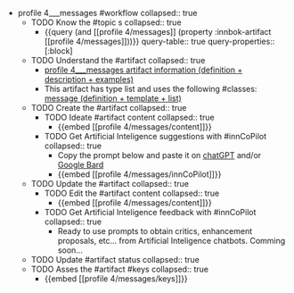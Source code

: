 
- profile 4___messages #workflow
   collapsed:: true
  - TODO Know the #topic s
    collapsed:: true
    - {{query (and [[profile 4/messages]] (property :innbok-artifact [[profile 4/messages]]))}}
      query-table:: true
      query-properties:: [:block]
  - TODO Understand the #artifact
    collapsed:: true
    - [profile 4___messages artifact information (definition + description + examples)](https://go.innbok.com/#/page/innBoK%2Fprofile-%28id%29%2Fmessages%2Finfo)
    - This artifact has type list and uses the following #classes: [message (definition + template + list)](https://go.innbok.com/#/page/innBoK%2Fclass%2Fmessage)
  - TODO Create the #artifact
     collapsed:: true
    - TODO Ideate #artifact content
      collapsed:: true
      - {{embed [[profile 4/messages/content]]}}
    - TODO Get Artificial Inteligence suggestions with #innCoPilot
      collapsed:: true
      - Copy the prompt below and paste it on [chatGPT](https://chat.openai.com) and/or [Google Bard](https://bard.google.com/chat)
      - {{embed [[profile 4/messages/innCoPilot]]}}
  - TODO Update the #artifact
    collapsed:: true
    - TODO Edit the #artifact content
     collapsed:: true
      - {{embed [[profile 4/messages/content]]}}
    - TODO Get Artificial Inteligence feedback with #innCoPilot
      collapsed:: true
      - Ready to use prompts to obtain critics, enhancement proposals, etc... from Artificial Inteligence chatbots. Comming soon...
  - TODO Update #artifact status
    collapsed:: true
  - TODO Asses the #artifact #keys
    collapsed:: true
    - {{embed [[profile 4/messages/keys]]}}



